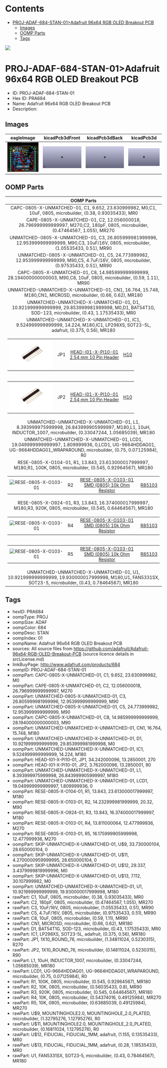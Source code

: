 



Contents
========

* [PROJ-ADAF-684-STAN-01>Adafruit 96x64 RGB OLED Breakout PCB](#proj-adaf-684-stan-01adafruit-96x64-rgb-oled-breakout-pcb)
	* [Images](#images)
	* [OOMP Parts](#oomp-parts)
	* [Tags](#tags)
  
![][im]
# PROJ-ADAF-684-STAN-01>Adafruit 96x64 RGB OLED Breakout PCB

- ID: PROJ-ADAF-684-STAN-01
- Hex ID: PRA684
- Name: Adafruit 96x64 RGB OLED Breakout PCB
- Description: 

## Images
  
  

|eagleImage|kicadPcb3dFront|kicadPcb3dBack|kicadPcb3d|
| :---: | :---: | :---: | :---: |
|[![eagleImage](eagleImage_140.png)](eagleImage_600.png)|[![kicadPcb3dFront](kicadPcb3dFront_140.png)](kicadPcb3dFront_600.png)|[![kicadPcb3dBack](kicadPcb3dBack_140.png)](kicadPcb3dBack_600.png)|[![kicadPcb3d](kicadPcb3d_140.png)](kicadPcb3d_600.png)|

## OOMP Parts
  

|OOMP Parts|
| :---: |
|CAPC-0805-X-UNMATCHED-01, C1, 9.652, 23.630999982, M0,C1, 10uF, 0805, microbuilder, (0.38, 0.93035433), MR0|
|CAPE-0805-X-UNMATCHED-01, C2, 12.056000018, 26.796999999999997, M270,C2, 180pF, 0805, microbuilder, (0.47464567, 1.055), MR270|
|UNMATCHED-0805-X-UNMATCHED-01, C3, 26.805999981999996, 12.953999999999999, M90,C3, 10uF/16V, 0805, microbuilder, (1.05535433, 0.51), MR90|
|UNMATCHED-0805-X-UNMATCHED-01, C5, 24.773999982, 12.953999999999999, M90,C5, 4.7uF/16V, 0805, microbuilder, (0.97535433, 0.51), MR90|
|CAPC-0805-X-UNMATCHED-01, C8, 14.985999999999999, 28.194000000000003, M90,C8, 10uF, 0805, microbuilder, (0.59, 1.11), MR90|
|UNMATCHED-UNMATCHED-X-UNMATCHED-01, CN1, 16.764, 15.748, M180,CN1, MICROSD, microbuilder, (0.66, 0.62), MR180|
|UNMATCHED-UNMATCHED-X-UNMATCHED-01, D1, 10.921999999999999, 29.853999981999998, M0,D1, BAT54T1G, SOD-123, microbuilder, (0.43, 1.17535433), MR0|
|UNMATCHED-UNMATCHED-X-UNMATCHED-01, IC1, 9.524999999999999, 14.224, M180,IC1, LP298XS, SOT23-5L, adafruit, (0.375, 0.56), MR180|
|<table><tr><td>![HEAD-I01-X-PI10-01](https://raw.githubusercontent.com/oomlout/oomlout_OOMP_parts/main/HEAD-I01-X-PI10-01/image_140.jpg)</td><td> JP1</td><td>[HEAD-I01-X-PI10-01<br>2.54 mm 10 Pin Header](https://github.com/oomlout/oomlout_OOMP_parts/tree/main/HEAD-I01-X-PI10-01/)</td><td>[H10](https://github.com/oomlout/oomlout_OOMP_parts/tree/main/HEAD-I01-X-PI10-01/)</td></tr></table>|
|<table><tr><td>![HEAD-I01-X-PI10-01](https://raw.githubusercontent.com/oomlout/oomlout_OOMP_parts/main/HEAD-I01-X-PI10-01/image_140.jpg)</td><td> JP2</td><td>[HEAD-I01-X-PI10-01<br>2.54 mm 10 Pin Header](https://github.com/oomlout/oomlout_OOMP_parts/tree/main/HEAD-I01-X-PI10-01/)</td><td>[H10](https://github.com/oomlout/oomlout_OOMP_parts/tree/main/HEAD-I01-X-PI10-01/)</td></tr></table>|
|UNMATCHED-UNMATCHED-X-UNMATCHED-01, L1, 8.393999975999998, 26.843999905999997, M180,L1, 10uH, INDUCTOR_1007, microbuilder, (0.33047244, 1.05685039), MR180|
|UNMATCHED-UNMATCHED-X-UNMATCHED-01, LCD1, 19.049999999999997, 1.809999936, 0,LCD1, UG-9664HDDAG01, UG-9664HDDAG01_WRAPAROUND, microbuilder, (0.75, 0.07125984), R0|
|RESE-0805-X-O104-01, R1, 13.843, 23.613000017999997, M180,R1, 100K, 0805, microbuilder, (0.545, 0.92964567), MR180|
|<table><tr><td>![RESE-0805-X-O103-01](https://raw.githubusercontent.com/oomlout/oomlout_OOMP_parts/main/RESE-0805-X-O103-01/image_140.jpg)</td><td> R2</td><td>[RESE-0805-X-O103-01<br>SMD (0805) 10k Ohm Resistor](https://github.com/oomlout/oomlout_OOMP_parts/tree/main/RESE-0805-X-O103-01/)</td><td>[R85103](https://github.com/oomlout/oomlout_OOMP_parts/tree/main/RESE-0805-X-O103-01/)</td></tr></table>|
|RESE-0805-X-O924-01, R3, 13.843, 16.374000017999997, M180,R3, 920K, 0805, microbuilder, (0.545, 0.64464567), MR180|
|<table><tr><td>![RESE-0805-X-O103-01](https://raw.githubusercontent.com/oomlout/oomlout_OOMP_parts/main/RESE-0805-X-O103-01/image_140.jpg)</td><td> R4</td><td>[RESE-0805-X-O103-01<br>SMD (0805) 10k Ohm Resistor](https://github.com/oomlout/oomlout_OOMP_parts/tree/main/RESE-0805-X-O103-01/)</td><td>[R85103](https://github.com/oomlout/oomlout_OOMP_parts/tree/main/RESE-0805-X-O103-01/)</td></tr></table>|
|<table><tr><td>![RESE-0805-X-O103-01](https://raw.githubusercontent.com/oomlout/oomlout_OOMP_parts/main/RESE-0805-X-O103-01/image_140.jpg)</td><td> R5</td><td>[RESE-0805-X-O103-01<br>SMD (0805) 10k Ohm Resistor](https://github.com/oomlout/oomlout_OOMP_parts/tree/main/RESE-0805-X-O103-01/)</td><td>[R85103](https://github.com/oomlout/oomlout_OOMP_parts/tree/main/RESE-0805-X-O103-01/)</td></tr></table>|
|UNMATCHED-UNMATCHED-X-UNMATCHED-01, U1, 10.921999999999999, 19.930000017999998, M180,U1, FAN5331SX, SOT23-5, microbuilder, (0.43, 0.78464567), MR180|

## Tags

- hexID: PRA684
- oompType: PROJ
- oompSize: ADAF
- oompColor: 684
- oompDesc: STAN
- oompIndex: 01
- oompName: Adafruit 96x64 RGB OLED Breakout PCB
- sources: All source files from https://github.com/adafruit/Adafruit-96x64-RGB-OLED-Breakout-PCB (source licence details in srcLicense.md)
- linkBuyPage: http://www.adafruit.com/products/684
- oompID: PROJ-ADAF-684-STAN-01
- oompPart: CAPC-0805-X-UNMATCHED-01, C1, 9.652, 23.630999982, M0
- oompPart: CAPE-0805-X-UNMATCHED-01, C2, 12.056000018, 26.796999999999997, M270
- oompPart: UNMATCHED-0805-X-UNMATCHED-01, C3, 26.805999981999996, 12.953999999999999, M90
- oompPart: UNMATCHED-0805-X-UNMATCHED-01, C5, 24.773999982, 12.953999999999999, M90
- oompPart: CAPC-0805-X-UNMATCHED-01, C8, 14.985999999999999, 28.194000000000003, M90
- oompPart: UNMATCHED-UNMATCHED-X-UNMATCHED-01, CN1, 16.764, 15.748, M180
- oompPart: UNMATCHED-UNMATCHED-X-UNMATCHED-01, D1, 10.921999999999999, 29.853999981999998, M0
- oompPart: UNMATCHED-UNMATCHED-X-UNMATCHED-01, IC1, 9.524999999999999, 14.224, M180
- oompPart: HEAD-I01-X-PI10-01, JP1, 34.242000096, 13.2850001, 270
- oompPart: HEAD-I01-X-PI10-01, JP2, 3.762000096, 13.2850001, 90
- oompPart: UNMATCHED-UNMATCHED-X-UNMATCHED-01, L1, 8.393999975999998, 26.843999905999997, M180
- oompPart: UNMATCHED-UNMATCHED-X-UNMATCHED-01, LCD1, 19.049999999999997, 1.809999936, 0
- oompPart: RESE-0805-X-O104-01, R1, 13.843, 23.613000017999997, M180
- oompPart: RESE-0805-X-O103-01, R2, 14.232999981999999, 20.32, M90
- oompPart: RESE-0805-X-O924-01, R3, 13.843, 16.374000017999997, M180
- oompPart: RESE-0805-X-O103-01, R4, 13.811000064, 12.477999936, M270
- oompPart: RESE-0805-X-O103-01, R5, 16.175999905999998, 12.477999936, M270
- oompPart: SKIP-UNMATCHED-X-UNMATCHED-01, U$9, 33.730000104, 28.650000104, 0
- oompPart: SKIP-UNMATCHED-X-UNMATCHED-01, U$11, 4.2700000959999995, 28.650000104, 0
- oompPart: SKIP-UNMATCHED-X-UNMATCHED-01, U$12, 29.337, 3.4379999819999996, M0
- oompPart: SKIP-UNMATCHED-X-UNMATCHED-01, U$13, 7.112, 30.107999982, M0
- oompPart: UNMATCHED-UNMATCHED-X-UNMATCHED-01, U1, 10.921999999999999, 19.930000017999998, M180
- rawPart: C1, 10uF, 0805, microbuilder, (0.38, 0.93035433), MR0
- rawPart: C2, 180pF, 0805, microbuilder, (0.47464567, 1.055), MR270
- rawPart: C3, 10uF/16V, 0805, microbuilder, (1.05535433, 0.51), MR90
- rawPart: C5, 4.7uF/16V, 0805, microbuilder, (0.97535433, 0.51), MR90
- rawPart: C8, 10uF, 0805, microbuilder, (0.59, 1.11), MR90
- rawPart: CN1, MICROSD, microbuilder, (0.66, 0.62), MR180
- rawPart: D1, BAT54T1G, SOD-123, microbuilder, (0.43, 1.17535433), MR0
- rawPart: IC1, LP298XS, SOT23-5L, adafruit, (0.375, 0.56), MR180
- rawPart: JP1, 1X10_ROUND_76, microbuilder, (1.34811024, 0.5230315), R270
- rawPart: JP2, 1X10_ROUND_76, microbuilder, (0.14811024, 0.5230315), R90
- rawPart: L1, 10uH, INDUCTOR_1007, microbuilder, (0.33047244, 1.05685039), MR180
- rawPart: LCD1, UG-9664HDDAG01, UG-9664HDDAG01_WRAPAROUND, microbuilder, (0.75, 0.07125984), R0
- rawPart: R1, 100K, 0805, microbuilder, (0.545, 0.92964567), MR180
- rawPart: R2, 10K, 0805, microbuilder, (0.56035433, 0.8), MR90
- rawPart: R3, 920K, 0805, microbuilder, (0.545, 0.64464567), MR180
- rawPart: R4, 10K, 0805, microbuilder, (0.54374016, 0.49125984), MR270
- rawPart: R5, 10K, 0805, microbuilder, (0.63685039, 0.49125984), MR270
- rawPart: U$9, MOUNTINGHOLE2.0, MOUNTINGHOLE_2.0_PLATED, microbuilder, (1.32795276, 1.12795276), R0
- rawPart: U$11, MOUNTINGHOLE2.0, MOUNTINGHOLE_2.0_PLATED, microbuilder, (0.16811024, 1.12795276), R0
- rawPart: U$12, FIDUCIAL, FIDUCIAL_1MM, adafruit, (1.155, 0.13535433), MR0
- rawPart: U$13, FIDUCIAL, FIDUCIAL_1MM, adafruit, (0.28, 1.18535433), MR0
- rawPart: U1, FAN5331SX, SOT23-5, microbuilder, (0.43, 0.78464567), MR180



[im]: kicadPcb3d_450.png

